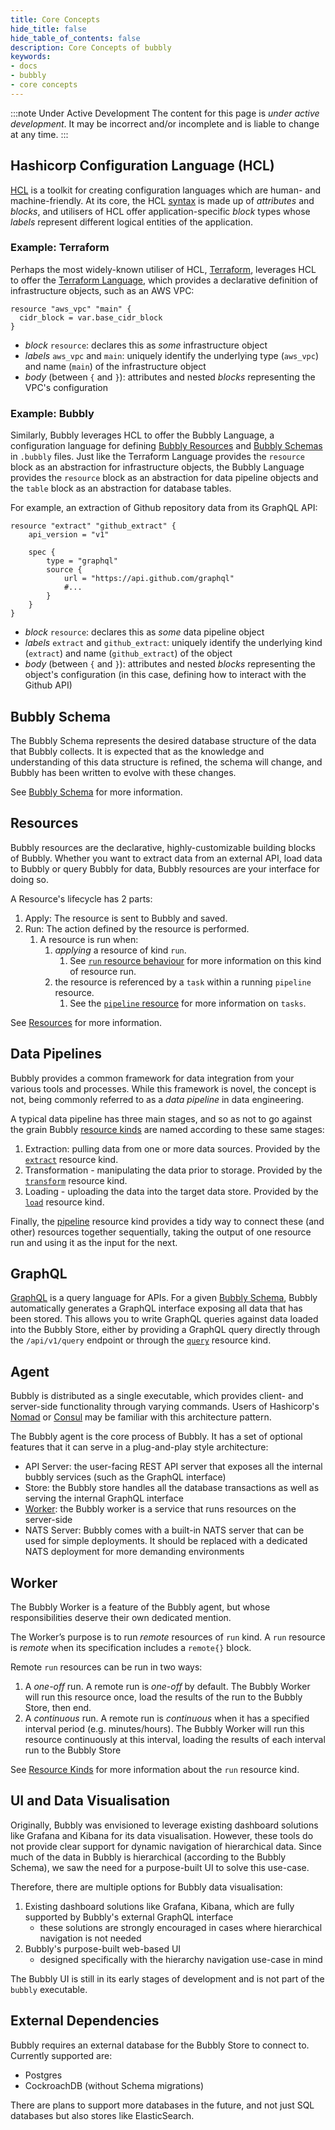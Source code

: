 ```yaml
---
title: Core Concepts
hide_title: false
hide_table_of_contents: false
description: Core Concepts of bubbly
keywords:
- docs
- bubbly
- core concepts
---
```


:::note Under Active Development
The content for this page is *under active development*. It 
may be 
incorrect and/or
incomplete and is liable to change at any time.
:::

## Hashicorp Configuration Language (HCL)

[HCL](https://github.com/hashicorp/hcl) is a toolkit for creating
configuration languages which are human- and machine-friendly.  At its core, the HCL [syntax](https://github.com/hashicorp/hcl#information-model-and-syntax) is made up of _attributes_ and _blocks_, 
and utilisers of HCL offer application-specific _block_ types whose _labels_ represent different logical entities of the application.

### Example: Terraform 

Perhaps the most widely-known utiliser of HCL, [Terraform](https://www.terraform.io/), 
leverages HCL to offer the [Terraform Language](https://www.terraform.io/docs/language/index.html#about-the-terraform-language), 
which provides a declarative definition of infrastructure objects, such as an AWS VPC:

```hcl
resource "aws_vpc" "main" {
  cidr_block = var.base_cidr_block
}
```

- _block_ `resource`: declares this as _some_ infrastructure object 
- _labels_ `aws_vpc` and `main`: uniquely identify the underlying type (`aws_vpc`) and name (`main`) of the infrastructure object
- _body_ (between `{` and `}`): attributes and nested _blocks_ representing the VPC's configuration


### Example: Bubbly 

Similarly, Bubbly leverages HCL to offer the Bubbly Language, a configuration language for 
defining [Bubbly Resources](../resources/overview) and [Bubbly Schemas](../schema/schema) in `.bubbly` files. Just like the Terraform Language 
provides the `resource` block as an abstraction for infrastructure objects, the 
Bubbly Language provides the `resource` block as an abstraction for data pipeline objects
and the `table` block as an abstraction for database tables. 

For example, an extraction of Github repository data from its GraphQL API:

```hcl
resource "extract" "github_extract" {
    api_version = "v1"
    
    spec { 
        type = "graphql"
        source { 
            url = "https://api.github.com/graphql"
            #...	
        }
    }
}
```

- _block_ `resource`: declares this as _some_ data pipeline object
- _labels_ `extract` and `github_extract`: uniquely identify the underlying kind 
  (`extract`) and name (`github_extract`) of the object
- _body_ (between `{` and `}`): attributes and nested _blocks_ representing the 
  object's configuration (in this case, defining how to interact with the Github API)

## Bubbly Schema

The Bubbly Schema represents the desired database structure of the data that Bubbly collects. 
It is expected that as the knowledge and understanding of this data structure is refined, 
the schema will change, and Bubbly has been written to evolve with these changes.

See [Bubbly Schema](../schema/schema) for more information.

## Resources

Bubbly resources are the declarative, highly-customizable building blocks of Bubbly. 
Whether you want to extract data from an external API, load data to Bubbly or query Bubbly for data, 
Bubbly resources are your interface for doing so.

A Resource's lifecycle has 2 parts:

1. Apply: The resource is sent to Bubbly and saved.
2. Run: The action defined by the resource is performed.
    1. A resource is run when:
        1. _applying_ a resource of kind `run`. 
            1. See [`run` resource behaviour](../resources/kinds#run-resource-behaviour-differences-to-other-resources)
           for more information on this kind of resource run.
        2. the resource is referenced by a `task` within a running `pipeline` resource. 
            1. See the [`pipeline` resource](../resources/kinds#pipeline) for more 
               information on `tasks`.
            

See [Resources](../resources/overview) for more information.

## Data Pipelines

Bubbly provides a common framework for data integration 
from your various tools and processes. While this framework is novel, 
the concept is not, being commonly referred to as a _data pipeline_ in data engineering.

A typical data pipeline has three main stages, and so as not to go against the grain 
Bubbly [resource kinds](../resources/kinds) are named according to these same stages:

1. Extraction: pulling data from one or more data sources. 
   Provided by the [`extract`](../resources/kinds#extract) resource kind.
2. Transformation - manipulating the data prior to storage. 
   Provided by the [`transform`](../resources/kinds#transform) resource kind.
3. Loading - uploading the data into the target data store. 
   Provided by the [`load`](../resources/kinds#load) resource kind.

Finally, the [pipeline](../resources/kinds#pipeline) resource kind provides a 
tidy way to connect these (and other) resources together sequentially, 
taking the output of one resource run and using it as the input for the next.

## GraphQL

[GraphQL](https://graphql.org/) is a query language for APIs. 
For a given [Bubbly Schema](#bubbly-schema), Bubbly  automatically generates 
a GraphQL interface exposing all data that has been stored. 
This allows you to write GraphQL queries against data loaded into the Bubbly Store, 
either by providing a GraphQL query directly through the `/api/v1/query` endpoint or 
through the [`query`](../resources/kinds#query) resource kind.

## Agent

Bubbly is distributed as a single executable, which provides client- and server-side 
functionality through varying commands. Users of Hashicorp's [Nomad](https://www.nomadproject.io/)
or [Consul](https://www.consul.io/) may be familiar with this architecture pattern.

The Bubbly agent is the core process of Bubbly. It has a set of optional features 
that it can serve in a plug-and-play style architecture:

- API Server: the user-facing REST API server that exposes all the internal bubbly services (such as the GraphQL interface)
- Store: the Bubbly store handles all the database transactions as well as serving the internal GraphQL interface
- [Worker](#worker): the Bubbly worker is a service that runs resources on the server-side
- NATS Server: Bubbly comes with a built-in NATS server that can be used for simple deployments. 
  It should be replaced with a dedicated NATS deployment for more demanding environments

## Worker

The Bubbly Worker is a feature of the Bubbly agent, but whose responsibilities deserve their own dedicated mention.

The Worker’s purpose is to run _remote_ resources of `run` kind.
A `run` resource is _remote_ when its specification includes a `remote{}` block. 

Remote `run` resources can be run in two ways:
1. A _one-off_ run. A remote run is _one-off_ by default. 
   The Bubbly Worker will run this resource once, 
   load the results of the run to the Bubbly Store, then end. 
2. A _continuous_ run. A remote run is _continuous_ when it has a specified 
   interval period (e.g. minutes/hours). The Bubbly Worker will run this resource
   continuously at this interval, loading the results of each interval run
   to the Bubbly Store

See [Resource Kinds](../resources/kinds#run) for more information about the `run` resource kind.

## UI and Data Visualisation

Originally, Bubbly was envisioned to leverage existing 
dashboard solutions like Grafana and Kibana for its data visualisation. However, these tools do not provide 
clear support for dynamic navigation of hierarchical data. Since much of the data
in Bubbly is hierarchical (according to the Bubbly Schema), we saw the need for a
purpose-built UI to solve this use-case.

Therefore, there are multiple options for Bubbly data visualisation: 

1. Existing dashboard solutions like Grafana, Kibana, which are fully supported by Bubbly's external GraphQL interface
    - these solutions are strongly encouraged in cases where hierarchical navigation is not needed
2. Bubbly's purpose-built web-based UI
    -  designed specifically with the hierarchy navigation use-case in mind

The Bubbly UI is still in its early stages of development and is not part of the `bubbly`
executable.

## External Dependencies

Bubbly requires an external database for the Bubbly Store to connect to. Currently supported are:

- Postgres
- CockroachDB (without Schema migrations)

There are plans to support more databases in the future, and not just SQL databases but also stores like ElasticSearch.
